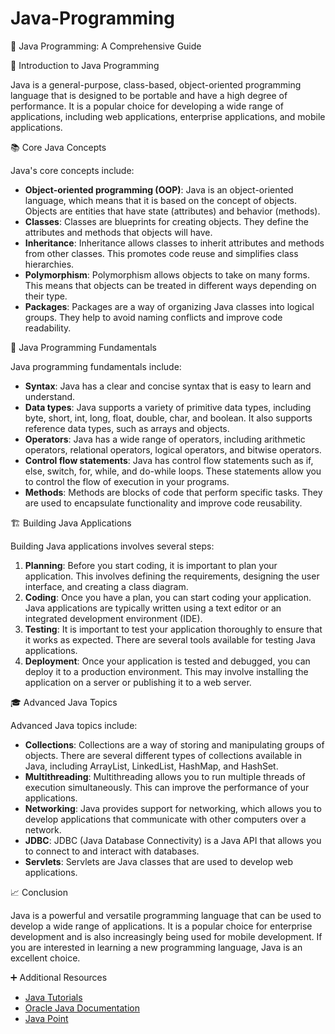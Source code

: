 # Java-Programming
📔 Java Programming: A Comprehensive Guide

👋 Introduction to Java Programming

Java is a general-purpose, class-based, object-oriented programming language that is designed to be portable and have a high degree of performance. It is a popular choice for developing a wide range of applications, including web applications, enterprise applications, and mobile applications.

📚 Core Java Concepts

Java's core concepts include:

* **Object-oriented programming (OOP)**: Java is an object-oriented language, which means that it is based on the concept of objects. Objects are entities that have state (attributes) and behavior (methods).
* **Classes**: Classes are blueprints for creating objects. They define the attributes and methods that objects will have.
* **Inheritance**: Inheritance allows classes to inherit attributes and methods from other classes. This promotes code reuse and simplifies class hierarchies.
* **Polymorphism**: Polymorphism allows objects to take on many forms. This means that objects can be treated in different ways depending on their type.
* **Packages**: Packages are a way of organizing Java classes into logical groups. They help to avoid naming conflicts and improve code readability.

🔨 Java Programming Fundamentals

Java programming fundamentals include:

* **Syntax**: Java has a clear and concise syntax that is easy to learn and understand.
* **Data types**: Java supports a variety of primitive data types, including byte, short, int, long, float, double, char, and boolean. It also supports reference data types, such as arrays and objects.
* **Operators**: Java has a wide range of operators, including arithmetic operators, relational operators, logical operators, and bitwise operators.
* **Control flow statements**: Java has control flow statements such as if, else, switch, for, while, and do-while loops. These statements allow you to control the flow of execution in your programs.
* **Methods**: Methods are blocks of code that perform specific tasks. They are used to encapsulate functionality and improve code reusability.

🏗️ Building Java Applications

Building Java applications involves several steps:

1. **Planning**: Before you start coding, it is important to plan your application. This involves defining the requirements, designing the user interface, and creating a class diagram.
2. **Coding**: Once you have a plan, you can start coding your application. Java applications are typically written using a text editor or an integrated development environment (IDE).
3. **Testing**: It is important to test your application thoroughly to ensure that it works as expected. There are several tools available for testing Java applications.
4. **Deployment**: Once your application is tested and debugged, you can deploy it to a production environment. This may involve installing the application on a server or publishing it to a web server.

🎓 Advanced Java Topics

Advanced Java topics include:

* **Collections**: Collections are a way of storing and manipulating groups of objects. There are several different types of collections available in Java, including ArrayList, LinkedList, HashMap, and HashSet.
* **Multithreading**: Multithreading allows you to run multiple threads of execution simultaneously. This can improve the performance of your applications.
* **Networking**: Java provides support for networking, which allows you to develop applications that communicate with other computers over a network.
* **JDBC**: JDBC (Java Database Connectivity) is a Java API that allows you to connect to and interact with databases.
* **Servlets**: Servlets are Java classes that are used to develop web applications.

📈 Conclusion

Java is a powerful and versatile programming language that can be used to develop a wide range of applications. It is a popular choice for enterprise development and is also increasingly being used for mobile development. If you are interested in learning a new programming language, Java is an excellent choice.

➕ Additional Resources

* [Java Tutorials](https://docs.oracle.com/javase/tutorial/)
* [Oracle Java Documentation](https://docs.oracle.com/javase/18/docs/api/)
* [Java Point](https://www.javatpoint.com/java-tutorial)
